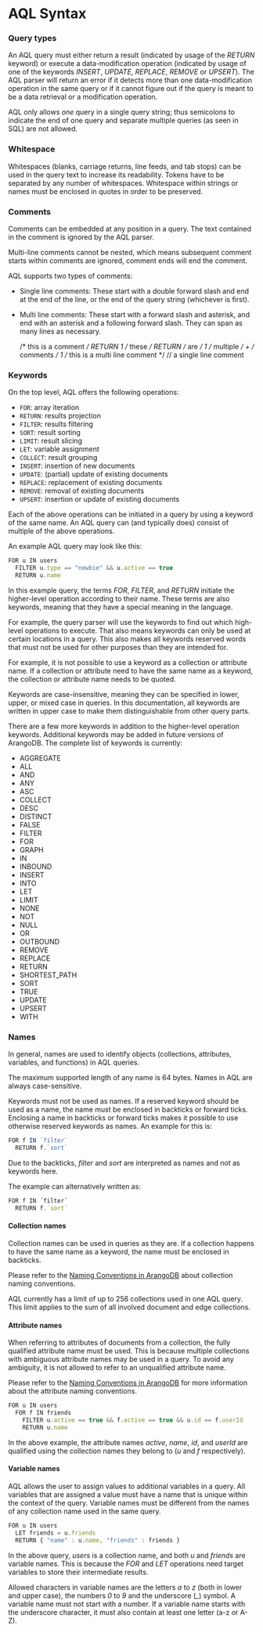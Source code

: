 AQL Syntax
==========

### Query types

An AQL query must either return a result (indicated by usage of the *RETURN*
keyword) or execute a data-modification operation (indicated by usage
of one of the keywords *INSERT*, *UPDATE*, *REPLACE*, *REMOVE* or *UPSERT*). The AQL
parser will return an error if it detects more than one data-modification 
operation in the same query or if it cannot figure out if the query is meant
to be a data retrieval or a modification operation.

AQL only allows *one* query in a single query string; thus semicolons to
indicate the end of one query and separate multiple queries (as seen in SQL) are
not allowed.

### Whitespace

Whitespaces (blanks, carriage returns, line feeds, and tab stops) can be used
in the query text to increase its readability. Tokens have to be separated by
any number of whitespaces. Whitespace within strings or names must be enclosed
in quotes in order to be preserved.

### Comments

Comments can be embedded at any position in a query. The text contained in the
comment is ignored by the AQL parser.

Multi-line comments cannot be nested, which means subsequent comment starts within
comments are ignored, comment ends will end the comment.

AQL supports two types of comments:

- Single line comments: These start with a double forward slash and end at
  the end of the line, or the end of the query string (whichever is first).
- Multi line comments: These start with a forward slash and asterisk, and
  end with an asterisk and a following forward slash. They can span as many
  lines as necessary.


    /* this is a comment */ RETURN 1
    /* these */ RETURN /* are */ 1 /* multiple */ + /* comments */ 1
    /* this is
       a multi line
       comment */
    // a single line comment

### Keywords

On the top level, AQL offers the following operations:
- `FOR`: array iteration
- `RETURN`: results projection
- `FILTER`: results filtering
- `SORT`: result sorting
- `LIMIT`: result slicing
- `LET`: variable assignment
- `COLLECT`: result grouping
- `INSERT`: insertion of new documents
- `UPDATE`: (partial) update of existing documents
- `REPLACE`: replacement of existing documents
- `REMOVE`: removal of existing documents
- `UPSERT`: insertion or update of existing documents

Each of the above operations can be initiated in a query by using a keyword of
the same name. An AQL query can (and typically does) consist of multiple of the
above operations.

An example AQL query may look like this:

```js
FOR u IN users
  FILTER u.type == "newbie" && u.active == true
  RETURN u.name
```

In this example query, the terms *FOR*, *FILTER*, and *RETURN* initiate the
higher-level operation according to their name. These terms are also keywords,
meaning that they have a special meaning in the language.

For example, the query parser will use the keywords to find out which high-level
operations to execute. That also means keywords can only be used at certain
locations in a query. This also makes all keywords reserved words that must not
be used for other purposes than they are intended for.

For example, it is not possible to use a keyword as a collection or attribute
name. If a collection or attribute need to have the same name as a keyword, the
collection or attribute name needs to be quoted.

Keywords are case-insensitive, meaning they can be specified in lower, upper, or
mixed case in queries. In this documentation, all keywords are written in upper
case to make them distinguishable from other query parts.

There are a few more keywords in addition to the higher-level operation keywords.
Additional keywords may be added in future versions of ArangoDB.
The complete list of keywords is currently:

<div class="columns-3">
<ul>
  <li>AGGREGATE</li>
  <li>ALL</li>
  <li>AND</li>
  <li>ANY</li>
  <li>ASC</li>
  <li>COLLECT</li>
  <li>DESC</li>
  <li>DISTINCT</li>
  <li>FALSE</li>
  <li>FILTER</li>
  <li>FOR</li>
  <li>GRAPH</li>
  <li>IN</li>
  <li>INBOUND</li>
  <li>INSERT</li>
  <li>INTO</li>
  <li>LET</li>
  <li>LIMIT</li>
  <li>NONE</li>
  <li>NOT</li>
  <li>NULL</li>
  <li>OR</li>
  <li>OUTBOUND</li>
  <li>REMOVE</li>
  <li>REPLACE</li>
  <li>RETURN</li>
  <li>SHORTEST_PATH</li>
  <li>SORT</li>
  <li>TRUE</li>
  <li>UPDATE</li>
  <li>UPSERT</li>
  <li>WITH</li>
</ul>
</div>

### Names

In general, names are used to identify objects (collections, attributes,
variables, and functions) in AQL queries.

The maximum supported length of any name is 64 bytes. Names in AQL are always
case-sensitive.

Keywords must not be used as names. If a reserved keyword should be used as a
name, the name must be enclosed in backticks or forward ticks. Enclosing a name in 
backticks or forward ticks makes it possible to use otherwise reserved keywords 
as names. An example for this is:

```js
FOR f IN `filter`
  RETURN f.`sort`
```

Due to the backticks, *filter* and *sort* are interpreted as names and not as
keywords here.

The example can alternatively written as:

```js
FOR f IN ´filter´
  RETURN f.´sort´
```

#### Collection names

Collection names can be used in queries as they are. If a collection happens to
have the same name as a keyword, the name must be enclosed in backticks.

Please refer to the [Naming Conventions in ArangoDB](../../Manual/DataModeling/NamingConventions/CollectionNames.html)
about collection naming conventions.

AQL currently has a limit of up to 256 collections used in one AQL query.
This limit applies to the sum of all involved document and edge collections.

#### Attribute names

When referring to attributes of documents from a collection, the fully qualified
attribute name must be used. This is because multiple collections with ambiguous
attribute names may be used in a query.  To avoid any ambiguity, it is not
allowed to refer to an unqualified attribute name.

Please refer to the [Naming Conventions in ArangoDB](../../Manual/DataModeling/NamingConventions/AttributeNames.html)
for more information about the attribute naming conventions.

```js
FOR u IN users
  FOR f IN friends
    FILTER u.active == true && f.active == true && u.id == f.userId
    RETURN u.name
```

In the above example, the attribute names *active*, *name*, *id*, and *userId*
are qualified using the collection names they belong to (*u* and *f*
respectively).

#### Variable names

AQL allows the user to assign values to additional variables in a query.  All
variables that are assigned a value must have a name that is unique within the
context of the query. Variable names must be different from the names of any
collection name used in the same query.

```js
FOR u IN users
  LET friends = u.friends
  RETURN { "name" : u.name, "friends" : friends }
```

In the above query, *users* is a collection name, and both *u* and *friends* are
variable names. This is because the *FOR* and *LET* operations need target
variables to store their intermediate results.

Allowed characters in variable names are the letters *a* to *z* (both in lower
and upper case), the numbers *0* to *9* and the underscore (*_*) symbol. A
variable name must not start with a number.  If a variable name starts with the
underscore character, it must also contain at least one letter (a-z or A-Z).

